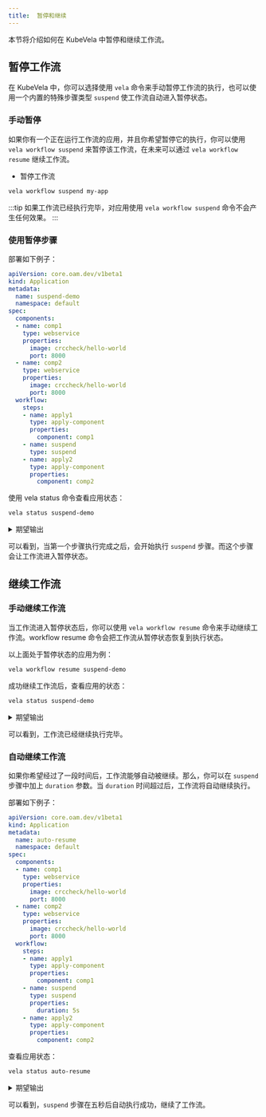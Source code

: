 ```yaml
---
title:  暂停和继续
---
```


本节将介绍如何在 KubeVela 中暂停和继续工作流。

## 暂停工作流

在 KubeVela 中，你可以选择使用 `vela` 命令来手动暂停工作流的执行，也可以使用一个内置的特殊步骤类型 `suspend` 使工作流自动进入暂停状态。

### 手动暂停

如果你有一个正在运行工作流的应用，并且你希望暂停它的执行，你可以使用 `vela workflow suspend` 来暂停该工作流，在未来可以通过 `vela workflow resume` 继续工作流。

* 暂停工作流

```bash
vela workflow suspend my-app
```

:::tip
如果工作流已经执行完毕，对应用使用 `vela workflow suspend` 命令不会产生任何效果。
:::

### 使用暂停步骤

部署如下例子：

```yaml
apiVersion: core.oam.dev/v1beta1
kind: Application
metadata:
  name: suspend-demo
  namespace: default
spec:
  components:
  - name: comp1
    type: webservice
    properties:
      image: crccheck/hello-world
      port: 8000
  - name: comp2
    type: webservice
    properties:
      image: crccheck/hello-world
      port: 8000
  workflow:
    steps:
    - name: apply1
      type: apply-component
      properties:
        component: comp1
    - name: suspend
      type: suspend
    - name: apply2
      type: apply-component
      properties:
        component: comp2
```

使用 vela status 命令查看应用状态：

```bash
vela status suspend-demo
```

<details>
  <summary>期望输出</summary>

```
About:

  Name:      	suspend-demo
  Namespace: 	default
  Created at:	2022-06-27 17:36:58 +0800 CST
  Status:    	workflowSuspending

Workflow:

  mode: StepByStep
  finished: false
  Suspend: true
  Terminated: false
  Steps
  - id:yj9h29uv6v
    name:apply1
    type:apply-component
    phase:succeeded
  - id:xvmda4he5e
    name:suspend
    type:suspend
    phase:running

Services:

  - Name: comp1
    Cluster: local  Namespace: default
    Type: webservice
    Healthy Ready:1/1
    No trait applied
```
</details>

可以看到，当第一个步骤执行完成之后，会开始执行 `suspend` 步骤。而这个步骤会让工作流进入暂停状态。

## 继续工作流

### 手动继续工作流

当工作流进入暂停状态后，你可以使用 `vela workflow resume` 命令来手动继续工作流。workflow resume 命令会把工作流从暂停状态恢复到执行状态。

以上面处于暂停状态的应用为例：

```bash
vela workflow resume suspend-demo
```

成功继续工作流后，查看应用的状态：

```bash
vela status suspend-demo
```

<details>
  <summary>期望输出</summary>

```
About:

  Name:      	suspend-demo
  Namespace: 	default
  Created at:	2022-06-27 17:36:58 +0800 CST
  Status:    	running

Workflow:

  mode: StepByStep
  finished: true
  Suspend: false
  Terminated: false
  Steps
  - id:yj9h29uv6v
    name:apply1
    type:apply-component
    phase:succeeded
    message:
  - id:xvmda4he5e
    name:suspend
    type:suspend
    phase:succeeded
    message:
  - id:66jonaxjef
    name:apply2
    type:apply-component
    phase:succeeded
    message:

Services:

  - Name: comp2
    Cluster: local  Namespace: default
    Type: webservice
    Healthy Ready:1/1
    No trait applied

  - Name: comp1
    Cluster: local  Namespace: default
    Type: webservice
    Healthy Ready:1/1
    No trait applied
```
</details>

可以看到，工作流已经继续执行完毕。

### 自动继续工作流

如果你希望经过了一段时间后，工作流能够自动被继续。那么，你可以在 `suspend` 步骤中加上 `duration` 参数。当 `duration` 时间超过后，工作流将自动继续执行。

部署如下例子：

```yaml
apiVersion: core.oam.dev/v1beta1
kind: Application
metadata:
  name: auto-resume
  namespace: default
spec:
  components:
  - name: comp1
    type: webservice
    properties:
      image: crccheck/hello-world
      port: 8000
  - name: comp2
    type: webservice
    properties:
      image: crccheck/hello-world
      port: 8000
  workflow:
    steps:
    - name: apply1
      type: apply-component
      properties:
        component: comp1
    - name: suspend
      type: suspend
      properties:
        duration: 5s
    - name: apply2
      type: apply-component
      properties:
        component: comp2
```

查看应用状态：

```bash
vela status auto-resume
```

<details>
<summary>期望输出</summary>

```
About:

  Name:      	auto-resume
  Namespace: 	default
  Created at:	2022-06-27 17:57:35 +0800 CST
  Status:    	running

Workflow:

  mode: StepByStep
  finished: true
  Suspend: false
  Terminated: false
  Steps
  - id:q5jhm6mgwv
    name:apply1
    type:apply-component
    phase:succeeded
    message:
  - id:3xgfcp3cuj
    name:suspend
    type:suspend
    phase:succeeded
    message:
  - id:zjux8ud876
    name:apply2
    type:apply-component
    phase:succeeded
    message:

Services:

  - Name: comp2
    Cluster: local  Namespace: default
    Type: webservice
    Healthy Ready:1/1
    No trait applied

  - Name: comp1
    Cluster: local  Namespace: default
    Type: webservice
    Healthy Ready:1/1
    No trait applied
```

</details>

可以看到，`suspend` 步骤在五秒后自动执行成功，继续了工作流。
